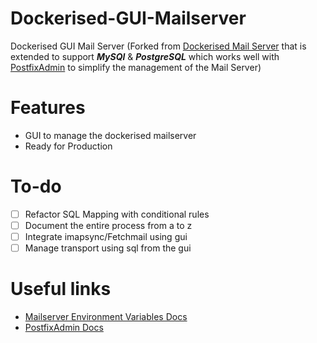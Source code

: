 # Dockerised-GUI-Mailserver
Dockerised GUI Mail Server (Forked from [Dockerised Mail Server](https://github.com/docker-mailserver/docker-mailserver) that is extended to support **_MySQl_** &amp; **_PostgreSQL_** which works well with [PostfixAdmin](https://github.com/postfixadmin/postfixadmin)  to simplify the management of the Mail Server)

# Features
- GUI to manage the dockerised mailserver
- Ready for Production

# To-do
- [ ] Refactor SQL Mapping with conditional rules
- [ ] Document the entire process from a to z
- [ ] Integrate imapsync/Fetchmail using gui
- [ ] Manage transport using  sql from the gui

# Useful links
- [Mailserver Environment Variables Docs](https://docker-mailserver.github.io/docker-mailserver/edge/config/environment)
- [PostfixAdmin Docs](https://github.com/postfixadmin/postfixadmin/blob/master/INSTALL.TXT)
